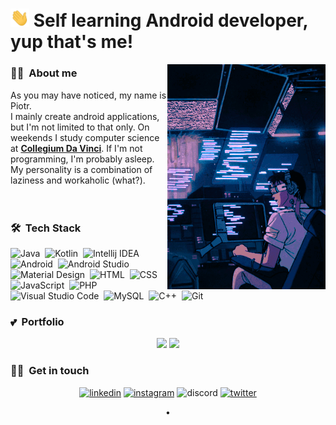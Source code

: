 # <img alt="wave hand" src="https://github.com/piekarskipiotr/piekarskipiotr/blob/main/assets/wave_hand.gif" width="30px"/>&nbsp;Self learning Android developer, yup that's me!

<img alt="lofi" src="https://github.com/piekarskipiotr/piekarskipiotr/blob/main/assets/tumblr_oezv38ikwg1sznfdio1_500.gif" align="right"/>

### 🐱‍💻 &nbsp;About me

As you may have noticed, my name is Piotr. <br>I mainly create android applications, but I'm not limited to that only. 
On weekends I study computer science at <b>[Collegium Da Vinci][cdv]</b>. If I'm not programming, I'm probably asleep.
<br>My personality is a combination of laziness and workaholic (what?).
<br>
<br>
<br>

### 🛠 &nbsp;Tech Stack

![Java](https://img.shields.io/badge/Java-007396?style=for-the-badge&logo=java&logoColor=white)&nbsp;
![Kotlin](https://img.shields.io/badge/Kotlin-0095D5?style=for-the-badge&logo=kotlin&logoColor=white)&nbsp;
![Intellij IDEA](https://img.shields.io/badge/Intellij%20IDEA-000000?style=for-the-badge&logo=intellij-idea&logoColor=white)&nbsp;
![Android](https://img.shields.io/badge/Android-brightgreen?style=for-the-badge&logo=android&logoColor=white)&nbsp;
![Android Studio](https://img.shields.io/badge/Android%20Studio-3DDC84?style=for-the-badge&logo=android-studio&logoColor=white)&nbsp;
![Material Design](https://img.shields.io/badge/Material%20Design-757575?style=for-the-badge&logo=material-design&logoColor=white)&nbsp;
![HTML](https://img.shields.io/badge/HTML-E34F26?style=for-the-badge&logo=html5&logoColor=white)&nbsp;
![CSS](https://img.shields.io/badge/CSS-1572B6?style=for-the-badge&logo=css3&logoColor=white)&nbsp;
![JavaScript](https://img.shields.io/badge/JavaScript-F7DF1E?style=for-the-badge&logo=javascript&logoColor=181A1B)&nbsp;
![PHP](https://img.shields.io/badge/PHP-777BB4?style=for-the-badge&logo=php&logoColor=white)&nbsp;
![Visual Studio Code](https://img.shields.io/badge/Visual%20Studio%20Code-007ACC?style=for-the-badge&logo=visual-studio-code&logoColor=white)&nbsp;
![MySQL](https://img.shields.io/badge/MySQL-4479A1?style=for-the-badge&logo=mysql&logoColor=white)&nbsp;
![C++](https://img.shields.io/badge/C++-00599C?style=for-the-badge&logo=C%2B%2B&l&logoColor=white)&nbsp;
![Git](https://img.shields.io/badge/Git-F05032?style=for-the-badge&logo=git&logoColor=white)&nbsp;

### 💕 &nbsp;Portfolio

<p align="center">
  <a alt="WakeOnLAN" href="https://github.com/piekarskipiotr/wake-on-lan"><img height="140em" src="https://github-readme-stats.vercel.app/api/pin/?username=piekarskipiotr&repo=wake-on-lan&theme=tokyonight"/></a>
  <a alt="myDiabetes" href="https://github.com/piekarskipiotr/mydiabetes"><img height="140em" src="https://github-readme-stats.vercel.app/api/pin/?username=piekarskipiotr&repo=mydiabetes&theme=tokyonight"/></a>  
</p>



<!--for future
### ⚙️ &nbsp;GitHub Statistics
<p align="center">
  <img height="150em" src="https://github-readme-stats-eight-theta.vercel.app/api?username=piekarskipiotr&show_icons=true&theme=tokyonight&include_all_commits=true&hide_rank=true"/>
  <img height="150em" src="https://github-readme-stats.vercel.app/api/top-langs/?username=piekarskipiotr&theme=tokyonight"/>
</p>
-->

### 🤝🏻 &nbsp;Get in touch
<p align="center">
  <a href="https://www.linkedin.com/in/piekarskipiotr/"><img alt="linkedin" src="https://img.shields.io/badge/LinkedIn-0077B5?logo=linkedin&logoColor=white&amp;style=flat-square"/></a>
  <a href="https://www.instagram.com/piekarskiski/"><img alt="instagram" src="https://img.shields.io/badge/Instagram-E4405F?logo=instagram&logoColor=white&amp;style=flat-square"/></a>
   <img alt="discord" src="https://img.shields.io/badge/Discord%3A%20xazai%237777-7289DA?logo=discord&logoColor=white&amp;style=flat-square"/>
  <a href="https://twitter.com/xazai_"><img alt="twitter" src="https://img.shields.io/badge/Twitter-1DA1F2?logo=twitter&logoColor=white&amp;style=flat-square"/></a>
</p>

<p align="center">•</p>
 
 


[cdv]: https://cdv.pl/
[mydiabetes]: https://github.com/piekarskipiotr/MyDiabetes2
[wol]: https://github.com/piekarskipiotr/WakeOnLAN
[linkedin]: https://www.linkedin.com/in/piekarskipiotr/
[gmail]: mailto:ppiekarski8@gmail.com
[messenger]: http://m.me/piekarskiski
[instagram]: https://www.instagram.com/piekarskiski/
[twitter]: https://twitter.com/xazai_
[discord]: xazai#4237


